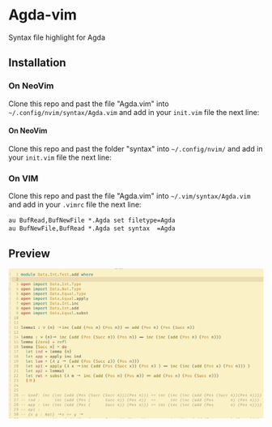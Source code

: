 # Agda-vim
Syntax file highlight for Agda

## Installation

### On NeoVim
Clone this repo and past the file "Agda.vim" into `~/.config/nvim/syntax/Agda.vim` and add in your `init.vim` file the next line:

#### On NeoVim
Clone this repo and past the folder "syntax" into `~/.config/nvim/` and add in your `init.vim` file the next line:

### On VIM
Clone this repo and past the file "Agda.vim" into `~/.vim/syntax/Agda.vim` and add in your `.vimrc` file the next line:

```vim
au BufRead,BufNewFile *.Agda set filetype=Agda
au BufNewFile,BufRead *.Agda set syntax  =Agda
```

## Preview
![print](./Print.png)
